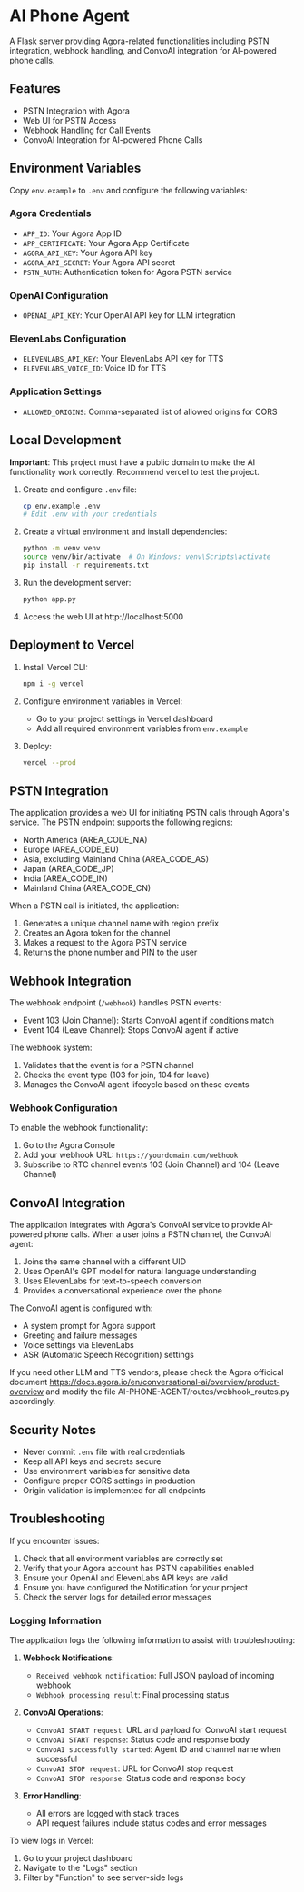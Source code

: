 # AI Phone Agent

A Flask server providing Agora-related functionalities including PSTN integration, webhook handling, and ConvoAI integration for AI-powered phone calls.

## Features

- PSTN Integration with Agora
- Web UI for PSTN Access
- Webhook Handling for Call Events
- ConvoAI Integration for AI-powered Phone Calls

## Environment Variables

Copy `env.example` to `.env` and configure the following variables:

### Agora Credentials
- `APP_ID`: Your Agora App ID
- `APP_CERTIFICATE`: Your Agora App Certificate
- `AGORA_API_KEY`: Your Agora API key
- `AGORA_API_SECRET`: Your Agora API secret
- `PSTN_AUTH`: Authentication token for Agora PSTN service

### OpenAI Configuration
- `OPENAI_API_KEY`: Your OpenAI API key for LLM integration

### ElevenLabs Configuration
- `ELEVENLABS_API_KEY`: Your ElevenLabs API key for TTS
- `ELEVENLABS_VOICE_ID`: Voice ID for TTS

### Application Settings
- `ALLOWED_ORIGINS`: Comma-separated list of allowed origins for CORS

## Local Development
**Important**: This project must have a public domain to make the AI functionality work correctly. Recommend vercel to test the project.
1. Create and configure `.env` file:
   ```bash
   cp env.example .env
   # Edit .env with your credentials
   ```

2. Create a virtual environment and install dependencies:
   ```bash
   python -m venv venv
   source venv/bin/activate  # On Windows: venv\Scripts\activate
   pip install -r requirements.txt
   ```

3. Run the development server:
   ```bash
   python app.py
   ```

4. Access the web UI at http://localhost:5000

## Deployment to Vercel

1. Install Vercel CLI:
   ```bash
   npm i -g vercel
   ```

2. Configure environment variables in Vercel:
   - Go to your project settings in Vercel dashboard
   - Add all required environment variables from `env.example`

3. Deploy:
   ```bash
   vercel --prod
   ```

## PSTN Integration

The application provides a web UI for initiating PSTN calls through Agora's service. The PSTN endpoint supports the following regions:

- North America (AREA_CODE_NA)
- Europe (AREA_CODE_EU)
- Asia, excluding Mainland China (AREA_CODE_AS)
- Japan (AREA_CODE_JP)
- India (AREA_CODE_IN)
- Mainland China (AREA_CODE_CN)

When a PSTN call is initiated, the application:
1. Generates a unique channel name with region prefix
2. Creates an Agora token for the channel
3. Makes a request to the Agora PSTN service
4. Returns the phone number and PIN to the user

## Webhook Integration

The webhook endpoint (`/webhook`) handles PSTN events:

- Event 103 (Join Channel): Starts ConvoAI agent if conditions match
- Event 104 (Leave Channel): Stops ConvoAI agent if active

The webhook system:
1. Validates that the event is for a PSTN channel
2. Checks the event type (103 for join, 104 for leave)
3. Manages the ConvoAI agent lifecycle based on these events

### Webhook Configuration

To enable the webhook functionality:

1. Go to the Agora Console
2. Add your webhook URL: `https://yourdomain.com/webhook`
3. Subscribe to RTC channel events 103 (Join Channel) and 104 (Leave Channel)

## ConvoAI Integration

The application integrates with Agora's ConvoAI service to provide AI-powered phone calls. When a user joins a PSTN channel, the ConvoAI agent:

1. Joins the same channel with a different UID
2. Uses OpenAI's GPT model for natural language understanding
3. Uses ElevenLabs for text-to-speech conversion
4. Provides a conversational experience over the phone

The ConvoAI agent is configured with:
- A system prompt for Agora support
- Greeting and failure messages
- Voice settings via ElevenLabs
- ASR (Automatic Speech Recognition) settings

If you need other LLM and TTS vendors, please check the Agora officical document https://docs.agora.io/en/conversational-ai/overview/product-overview and modify the file AI-PHONE-AGENT/routes/webhook_routes.py accordingly.

## Security Notes

- Never commit `.env` file with real credentials
- Keep all API keys and secrets secure
- Use environment variables for sensitive data
- Configure proper CORS settings in production
- Origin validation is implemented for all endpoints

## Troubleshooting

If you encounter issues:
1. Check that all environment variables are correctly set
2. Verify that your Agora account has PSTN capabilities enabled
3. Ensure your OpenAI and ElevenLabs API keys are valid
4. Ensure you have configured the Notification for your project
5. Check the server logs for detailed error messages

### Logging Information

The application logs the following information to assist with troubleshooting:

1. **Webhook Notifications**:
   - `Received webhook notification`: Full JSON payload of incoming webhook
   - `Webhook processing result`: Final processing status

2. **ConvoAI Operations**:
   - `ConvoAI START request`: URL and payload for ConvoAI start request
   - `ConvoAI START response`: Status code and response body
   - `ConvoAI successfully started`: Agent ID and channel name when successful
   - `ConvoAI STOP request`: URL for ConvoAI stop request
   - `ConvoAI STOP response`: Status code and response body

3. **Error Handling**:
   - All errors are logged with stack traces
   - API request failures include status codes and error messages

To view logs in Vercel:
1. Go to your project dashboard
2. Navigate to the "Logs" section
3. Filter by "Function" to see server-side logs
